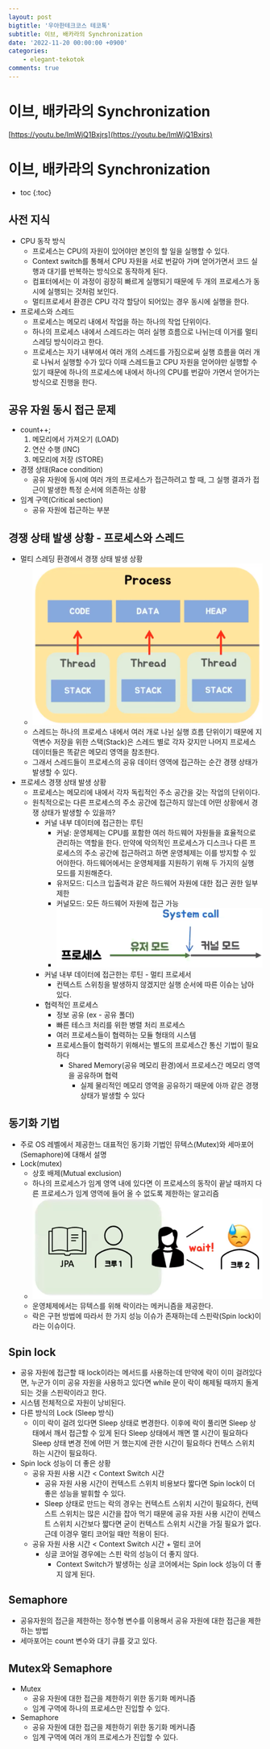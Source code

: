 ```yaml
---
layout: post
bigtitle: '우아한테크코스 테코톡'
subtitle: 이브, 배카라의 Synchronization
date: '2022-11-20 00:00:00 +0900'
categories:
    - elegant-tekotok
comments: true
---
```


# 이브, 배카라의 Synchronization
[https://youtu.be/ImWjQ1Bxjrs](https://youtu.be/ImWjQ1Bxjrs)

# 이브, 배카라의 Synchronization
* toc
{:toc}

## 사전 지식 
+ CPU 동작 방식
  + 프로세스는 CPU의 자원이 있어야만 본인의 할 일을 실행할 수 있다. 
  + Context switch를 통해서 CPU 자원을 서로 번갈아 가며 얻어가면서 코드 실행과 대기를 반복하는 방식으로 동작하게 된다.
  + 컴표터에서는 이 과정이 굉장히 빠르게 실행되기 때문에 두 개의 프로세스가 동시에 실행되는 것처럼 보인다. 
  + 멀티프로세서 환경은 CPU 각각 할당이 되어있는 경우 동시에 실행을 한다.
+ 프로세스와 스레드
  + 프로세스는 메모리 내에서 작업을 하는 하나의 작업 단위이다.
  + 하나의 프로세스 내에서 스레드라는 여러 실행 흐름으로 나뉘는데 이거를 멀티스레딩 방식이라고 한다. 
  + 프로세스는 자기 내부에서 여러 개의 스레드를 가짐으로써 실행 흐름을 여러 개로 나눠서 실행할 수가 있다 이때 스레드들고 CPU 자원을 얻어야만 실행할 수 있기 때문에 하나의 프로세스에 내에서 하나의 CPU를 번갈아 가면서 얻어가는 방식으로 진행을 한다.

## 공유 자원 동시 접근 문제 
+ count++;
  1. 메모리에서 가져오기 (LOAD)
  2. 연산 수행 (INC)
  3. 메모리에 저장 (STORE)
+ 경쟁 상태(Race condition)
  + 공유 자원에 동시에 여러 개의 프로세스가 접근하려고 할 때, 그 실행 결과가 접근이 발생한 특정 순서에 의존하는 상황
+ 임계 구역(Critical section)
  + 공유 자원에 접근하는 부분 

## 경쟁 상태 발생 상황 - 프로세스와 스레드
+ 멀티 스레딩 환경에서 경쟁 상태 발생 상황
  + ![img.png](../../../assets/img/elegant-tekotok/EVE-BAKHARA-Synchronization.png)
  + 스레드는 하나의 프로세스 내에서 여러 개로 나뉜 실행 흐름 단위이기 때문에 지역변수 저장을 위한 스택(Stack)은 스레드 별로 각자 갖지만 나머지 프로세스 데이터들은 똑같은 메모리 영역을 참조한다.
  + 그래서 스레드들이 프로세스의 공유 데이터 영역에 접근하는 순간 경쟁 상태가 발생할 수 있다.
+ 프로세스 경쟁 상태 발생 상황
  + 프로세스는 메모리에 내에서 각자 독립적인 주소 공간을 갖는 작업의 단위이다. 
  + 원칙적으로는 다른 프로세스의 주소 공간에 접근하지 않는데 어떤 상황에서 경쟁 상태가 발생할 수 있을까?
    + 커널 내부 데이터에 접근한는 루틴 
      + 커널: 운영체제는 CPU를 포함한 여러 하드웨어 자원들을 효율적으로 관리하는 역할을 한다. 만약에 악의적인 프로세스가 디스크나 다른 프로세스의 주소 공간에 접근하려고 하면 운영체제는 이를 방지할 수 있어야한다.
      하드웨어에서는 운영체제를 지원하기 위해 두 가지의 실행 모드를 지원해준다.
      + 유저모드: 디스크 입출력과 같은 하드웨어 자원에 대한 접근 권한 일부 제한
      + 커널모드: 모든 하드웨어 자원에 접근 가능  
      + ![img.png](../../../assets/img/elegant-tekotok/EVE-BAKHARA-Synchronization2.png)
    + 커널 내부 데이터에 접근한는 루틴 - 멀티 프로세서
      + 컨텍스트 스위칭을 발생하지 않겠지만 실행 순서에 따른 이슈는 남아 있다. 
    + 협력적인 프로세스 
      + 정보 공유 (ex - 공유 폴더)
      + 빠른 테스크 처리를 위한 병렬 처리 프로세스
      + 여러 프로세스들이 협력하는 모듈 형태의 시스템
      + 프로세스들이 협력하기 위해서는 별도의 프로세스간 통신 기법이 필요하다 
        + Shared Memory(공유 메모리 환경)에서 프로세스간 메모리 영역을 공유하며 협력
          + 실제 물리적인 메모리 영역을 공유하기 때문에 아까 같은 경쟁 상태가 발생할 수 있다

## 동기화 기법 
+ 주로 OS 레벨에서 제공한느 대표적인 동기화 기법인 뮤텍스(Mutex)와 세마포어(Semaphore)에 대해서 설명 
+ Lock(mutex)
  + 상호 배제(Mutual exclusion)
  + 하나의 프로세스가 임계 영역 내에 있다면 이 프로세스의 동작이 끝날 때까지 다른 프로세스가 임계 영역에 들어 올 수 없도록 제한하는 알고리즘
  + ![img.png](../../../assets/img/elegant-tekotok/EVE-BAKHARA-Synchronization3.png)
  + 운영체제에서는 뮤텍스를 위해 락이라는 메커니즘을 제공한다. 
  + 락은 구현 방법에 따라서 한 가지 성능 이슈가 존재하는데 스핀락(Spin lock)이라는 이슈이다.

## Spin lock
+ 공유 자원에 접근할 때 lock이라는 메서드를 사용하는데 만약에 락이 이미 걸려있다면, 누군가 이미 공유 자원을 사용하고 있다면  while 문이 락이 해제될 때까지 돌게 되는 것을 스핀락이라고 한다.
+ 시스템 전체적으로 자원이 낭비된다. 
+ 다른 방식의 Lock (Sleep 방식)
  + 이미 락이 걸려 있다면 Sleep 상태로 변경한다. 이후에 락이 풀리면 Sleep 상태에서 깨서 접근할 수 있게 된다 Sleep 상태에서 깨면 깰 시간이 필요하다 Sleep 상태 변경 전에 어떤 거 했는지에 관한 시간이 필요하다 컨텍스 스위치 하는 시간이 필요하다.
+ Spin lock 성능이 더 좋은 상황
  + 공유 자원 사용 시간 < Context Switch 시간
    + 공유 자원 사용 시간이 컨텍스트 스위치 비용보다 짧다면 Spin lock이 더 좋은 성능을 발휘할 수 있다. 
    + Sleep 상태로 만드는 락의 경우는 컨텍스트 스위치 시간이 필요하다, 컨텍스트 스위치는 많은 시간을 잡아 먹기 때문에 공유 자원 사용 시간이 컨텍스트 스위치 시간보다 짧다면 굳이 컨텍스트 스위치 시간을 가질 필요가 없다.
    근데 이경우 멀티 코어일 때만 적용이 된다.
  + 공유 자원 사용 시간 < Context Switch 시간 + 멀티 코어 
    + 싱글 코어일 경우에는 스핀 락의 성능이 더 좋지 않다. 
      + Context Switch가 발생하는 싱글 코어에서는 Spin lock 성능이 더 좋지 않게 된다.  

## Semaphore
+ 공유자원의 접근을 제한하는 정수형 변수를 이용해서 공유 자원에 대한 접근을 제한하는 방법
+ 세마포어는 count 변수와 대기 큐를 갖고 있다. 

## Mutex와 Semaphore
+ Mutex
  + 공유 자원에 대한 접근을 제한하기 위한 동기화 메커니즘
  + 임계 구역에 하나의 프로세스만 진입할 수 있다.
+ Semaphore
  + 공유 자원에 대한 접근을 제한하기 위한 동기화 메커니즘
  + 임계 구역에 여러 개의 프로세스가 진입할 수 있다.

